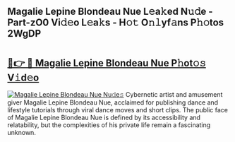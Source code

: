 ## Magalie Lepine Blondeau Nue L𝚎a𝚔ed N𝚞𝚍e - Part-zO0 Vi𝚍𝚎o L𝚎a𝚔s - H𝚘𝚝 O𝚗𝚕yf𝚊ns P𝚑𝚘tos 2WgDP

# <h2><a href="http://kf7qsp8.oniu.top/?m=Magalie+Lepine+Blondeau+Nue">🔗👉 🔴 Magalie Lepine Blondeau Nue P𝚑ot𝚘𝚜 V𝚒d𝚎o</a></h2>

[![Magalie Lepine Blondeau Nue Nu𝚍e𝚜](https://i.imgur.com/0qMVB7G.gif)](http://kf7qsp8.oniu.top/?m=Magalie+Lepine+Blondeau+Nue)
Cybernetic artist and amusement giver Magalie Lepine Blondeau Nue, acclaimed for publishing dance and lifestyle tutorials through viral dance moves and short clips. The public face of Magalie Lepine Blondeau Nue is defined by its accessibility and relatability, but the complexities of his private life remain a fascinating unknown.  
